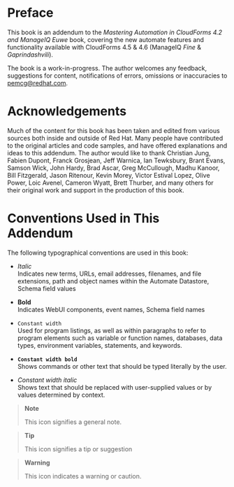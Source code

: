 # Preface

This book is an addendum to the *Mastering Automation in CloudForms 4.2 and ManageIQ Euwe* book, covering the new automate features and functionality available with CloudForms 4.5 & 4.6 (ManageIQ *Fine* & *Gaprindashvili*).

The book is a work-in-progress. The author welcomes any feedback, suggestions for content, notifications of errors, omissions or inaccuracies to pemcg@redhat.com.

# Acknowledgements

Much of the content for this book has been taken and edited from various sources both inside and outside of Red Hat. Many people have contributed to the original articles and code samples, and have offered explanations and ideas to this addendum. The author would like to thank Christian Jung, Fabien Dupont, Franck Grosjean, Jeff Warnica, Ian Tewksbury, Brant Evans, Samson Wick, John Hardy, Brad Ascar, Greg McCullough, Madhu Kanoor, Bill Fitzgerald, Jason Ritenour, Kevin Morey, Victor Estival Lopez, Olive Power, Loic Avenel, Cameron Wyatt, Brett Thurber, and many others for their original work and support in the production of this book.

# Conventions Used in This Addendum

The following typographical conventions are used in this book:

  - *Italic*  
    Indicates new terms, URLs, email addresses, filenames, and file extensions, path and object names within the Automate Datastore, Schema field values

  - **Bold**  
    Indicates WebUI components, event names, Schema field names

  - `Constant width`  
    Used for program listings, as well as within paragraphs to refer to program elements such as variable or function names, databases, data
    types, environment variables, statements, and keywords.

  - **`Constant width bold`**  
    Shows commands or other text that should be typed literally by the user.

  - *Constant width italic*  
    Shows text that should be replaced with user-supplied values or by values determined by context.

> **Note**
> 
> This icon signifies a general note.

> **Tip**
> 
> This icon signifies a tip or suggestion

> **Warning**
> 
> This icon indicates a warning or caution.
